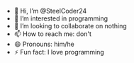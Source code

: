 - 👋 Hi, I’m @SteelCoder24
- 👀 I’m interested in programming
- 💞️ I’m looking to collaborate on nothing
- 📫 How to reach me: don't
- 😄 Pronouns: him/he
- ⚡ Fun fact: I love programming

<!---
SteelCoder24/SteelCoder24 is a ✨ special ✨ repository because its `README.md` (this file) appears on your GitHub profile.
You can click the Preview link to take a look at your changes.
--->
